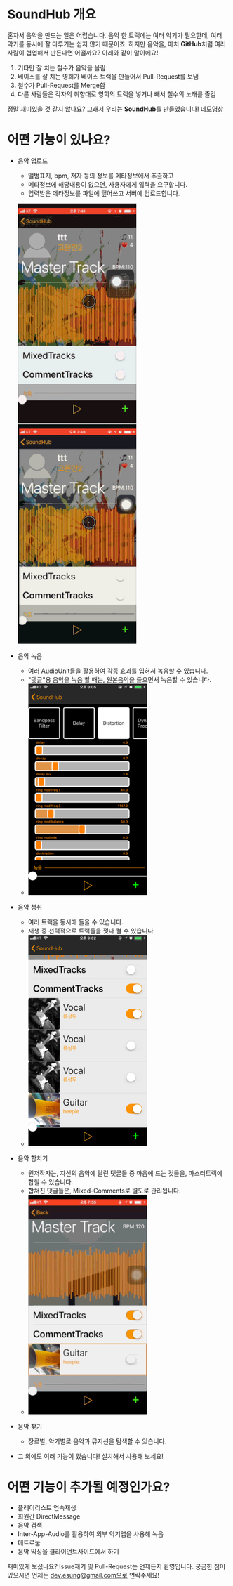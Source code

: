 # SoundHub 개요 

혼자서 음악을 만드는 일은 어렵습니다. 음악 한 트랙에는 여러 악기가 필요한데, 여러 악기를 동시에 잘 다루기는 쉽지 않기 때문이죠. 
하지만 음악을, 마치 **GitHub**처럼 여러 사람이 협업해서 만든다면 어떨까요? 아래와 같이 말이에요!

1. 기타만 잘 치는 철수가 음악을 올림
2. 베이스를 잘 치는 영희가 베이스 트랙을 만들어서 Pull-Request를 보냄
3. 철수가 Pull-Request를 Merge함
4. 다른 사람들은 각자의 취향대로 영희의 트랙을 넣거나 빼서 철수의 노래를 즐김

정말 재미있을 것 같지 않나요? 그래서 우리는 **SoundHub**를 만들었습니다!
[데모영상](http://blog.e-sung.net/demo-video/SoundHub-Demo.mp4)


# 어떤 기능이 있나요?

* 음악 업로드
  * 앨범표지, bpm, 저자 등의 정보를 메타정보에서 추출하고
  * 메타정보에 해당내용이 없으면, 사용자에게 입력을 요구합니다.
  * 입력받은 메타정보를 파일에 덮어쓰고 서버에 업로드합니다.
  
  ![uploadMusic](https://github.com/e-sung/SoundHub/blob/master/previews/upload1.gif) ![uploadMusic](https://github.com/e-sung/SoundHub/blob/master/previews/upload2.gif)

* 음악 녹음
  * 여러 AudioUnit들을 활용하여 각종 효과를 입혀서 녹음할 수 있습니다.
  * "댓글"용 음악을 녹음 할 때는, 원본음악을 들으면서 녹음할 수 있습니다. 
  * <img src="https://raw.githubusercontent.com/e-sung/SoundHub/master/previews/record.png" alt="record Music" width="270">

* 음악 청취
  * 여러 트랙을 동시에 들을 수 있습니다.
  * 재생 중 선택적으로 트랙들을 껏다 켤 수 있습니다
  * <img src="https://github.com/e-sung/SoundHub/blob/master/previews/play.png" alt="Play Music" width="270">

* 음악 합치기
  * 원저작자는, 자신의 음악에 달린 댓글들 중 마음에 드는 것들을, 마스터트랙에 합칠 수 있습니다.
  * 합쳐진 댓글들은, Mixed-Comments로 별도로 관리됩니다. 
  * <img src="https://github.com/e-sung/SoundHub/blob/master/previews/merge.gif" alt="Play Music" width="270">

* 음악 찾기
  * 장르별, 악기별로 음악과 뮤지션을 탐색할 수 있습니다.

* 그 외에도 여러 기능이 있습니다! 설치해서 사용해 보세요!


# 어떤 기능이 추가될 예정인가요?

* 플레이리스트 연속재생
* 회원간 DirectMessage
* 음악 검색
* Inter-App-Audio를 활용하여 외부 악기앱을 사용해 녹음
* 메트로눔 
* 음악 믹싱을 클라이언트사이드에서 하기

재미있게 보셨나요? Issue재기 및 Pull-Request는 언제든지 환영입니다. 궁금한 점이 있으시면 언제든 dev.esung@gmail.com으로 연락주세요!
